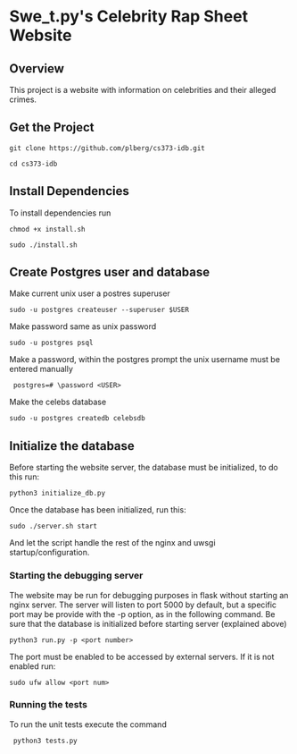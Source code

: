 
# Swe_t.py's Celebrity Rap Sheet Website

## Overview
This project is a website with information on celebrities and their alleged crimes.

## Get the Project

```git clone https://github.com/plberg/cs373-idb.git```

```cd cs373-idb```

## Install Dependencies
To install dependencies run 

```chmod +x install.sh```

```sudo ./install.sh```

## Create Postgres user and database

Make current unix user a postres superuser

```sudo -u postgres createuser --superuser $USER```

Make password same as unix password

```sudo -u postgres psql```

Make a password, within the postgres prompt the unix username must be entered manually

``` postgres=# \password <USER>```

Make the celebs database

```sudo -u postgres createdb celebsdb```


## Initialize the database

Before starting the website server, the database must be initialized, to do this run:

```python3 initialize_db.py```

Once the database has been initialized, run this:

```sudo ./server.sh start```

And let the script handle the rest of the nginx and uwsgi startup/configuration.



### Starting the debugging server
The website may be run for debugging purposes in flask without starting an nginx server. The server will listen to port 5000 by default, but a specific port may be provide with the -p option, as in the following command. Be sure that the database is initialized before starting server (explained above)

```python3 run.py -p <port number>```

The port must be enabled to be accessed by external servers. If it is not enabled run:

```sudo ufw allow <port num>```


### Running the tests
To run the unit tests execute the command

``` python3 tests.py```

